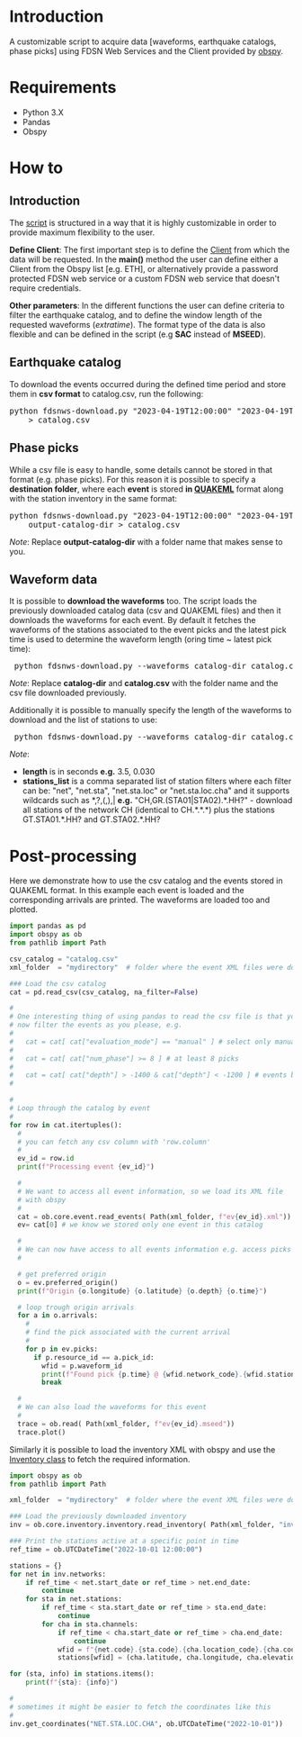 
# Introduction

A customizable script to acquire data [waveforms, earthquake catalogs, phase picks] using FDSN Web Services and the Client provided by [obspy](https://docs.obspy.org/).

# Requirements

* Python 3.X
* Pandas 
* Obspy

# How to

## Introduction

The [script](https://github.com/mmesim/fdsnws-download/blob/main/fdsnws-download.py) is structured in a way that it is highly customizable in order to provide maximum flexibility to the user. 

**Define Client**: The first important step is to define the [Client](https://docs.obspy.org/packages/autogen/obspy.clients.fdsn.client.Client.html) from which the data will be requested. In the **main()** method the user can define either a Client from the Obspy list [e.g. ETH], or alternatively provide a password protected FDSN web service or a custom FDSN web service that doesn't require credentials.

**Other parameters**: In the different functions the user can define criteria to filter the earthquake catalog, and to define the window length of the requested waveforms (*extratime*). The format type of the data is also flexible and can be defined in the script (e.g **SAC** instead of **MSEED**). 

## Earthquake catalog

To download the events occurred during the defined time period and store them in **csv format** to catalog.csv, run the following:

<pre>
python fdsnws-download.py "2023-04-19T12:00:00" "2023-04-19T12:03:00" \
    > catalog.csv
</pre>

## Phase picks

While a csv file is easy to handle, some details cannot be stored in that format (e.g. phase picks). For this reason it is possible to specify a **destination folder**, where each **event** is stored **in [QUAKEML](https://quake.ethz.ch/quakeml/)** format along with the station inventory in the same format:

<pre>
python fdsnws-download.py "2023-04-19T12:00:00" "2023-04-19T12:03:00" \
    output-catalog-dir > catalog.csv
</pre>

*Note*: Replace **output-catalog-dir**  with a folder name that makes sense to you. 

## Waveform data

 It is possible to **download the waveforms** too. The script loads the previously downloaded catalog data (csv and QUAKEML files) and then it downloads the waveforms for each event. By default it fetches the waveforms of the stations associated to the event picks and the latest pick time is used to determine the waveform length (oring time ~ latest pick time):

<pre>
 python fdsnws-download.py --waveforms catalog-dir catalog.csv
</pre>

*Note*: Replace **catalog-dir** and **catalog.csv** with the folder name and the csv file downloaded previously.

Additionally it is possible to manually specify the length of the waveforms to download and the list of stations to use:

<pre>
 python fdsnws-download.py --waveforms catalog-dir catalog.csv [length] [stations_list]
</pre>

*Note*:
- **length** is in seconds **e.g.** 3.5, 0.030
- **stations_list** is a comma separated list of station filters where each filter can be: "net", "net.sta", "net.sta.loc" or "net.sta.loc.cha" and it supports wildcards such as *,?,(,),| **e.g.** "CH,GR.(STA01|STA02).\*.HH?" - download all stations of the network CH (identical to CH.\*.\*.\*) plus the stations GT.STA01.\*.HH? and GT.STA02.\*.HH?

# Post-processing

Here we demonstrate how to use the csv catalog and the events stored in QUAKEML format. In this example each event is loaded and the corresponding arrivals are printed. The waveforms are loaded too and plotted.

```python
import pandas as pd
import obspy as ob
from pathlib import Path

csv_catalog = "catalog.csv"
xml_folder  = "mydirectory"  # folder where the event XML files were downloaded

### Load the csv catalog
cat = pd.read_csv(csv_catalog, na_filter=False)

#
# One interesting thing of using pandas to read the csv file is that you can
# now filter the events as you please, e.g.
#
#   cat = cat[ cat["evaluation_mode"] == "manual" ] # select only manual events
#
#   cat = cat[ cat["num_phase"] >= 8 ] # at least 8 picks
#
#   cat = cat[ cat["depth"] > -1400 & cat["depth"] < -1200 ] # events between 1200~1400 meters
#

#
# Loop through the catalog by event
#
for row in cat.itertuples():
  #
  # you can fetch any csv column with 'row.column'
  #
  ev_id = row.id
  print(f"Processing event {ev_id}")

  #
  # We want to access all event information, so we load its XML file
  # with obspy
  #
  cat = ob.core.event.read_events( Path(xml_folder, f"ev{ev_id}.xml"))
  ev= cat[0] # we know we stored only one event in this catalog

  #
  # We can now have access to all events information e.g. access picks
  #

  # get preferred origin
  o = ev.preferred_origin()
  print(f"Origin {o.longitude} {o.latitude} {o.depth} {o.time}")

  # loop trough origin arrivals
  for a in o.arrivals:
    #
    # find the pick associated with the current arrival
    #
    for p in ev.picks:
      if p.resource_id == a.pick_id:
        wfid = p.waveform_id
        print(f"Found pick {p.time} @ {wfid.network_code}.{wfid.station_code}.{wfid.location_code}.{wfid.channel_code}")
        break

  #
  # We can also load the waveforms for this event
  #
  trace = ob.read( Path(xml_folder, f"ev{ev_id}.mseed"))
  trace.plot()

```

Similarly it is possible to load the inventory XML with obspy and use the [Inventory class](https://docs.obspy.org/packages/autogen/obspy.core.inventory.inventory.Inventory.html) to fetch the required information.

```python
import obspy as ob
from pathlib import Path

xml_folder  = "mydirectory"  # folder where the event XML files were downloaded

### Load the previously downloaded inventory
inv = ob.core.inventory.inventory.read_inventory( Path(xml_folder, "inventory.xml") )

### Print the stations active at a specific point in time
ref_time = ob.UTCDateTime("2022-10-01 12:00:00")

stations = {}
for net in inv.networks:
    if ref_time < net.start_date or ref_time > net.end_date:
        continue
    for sta in net.stations:
        if ref_time < sta.start_date or ref_time > sta.end_date:
            continue
        for cha in sta.channels:
            if ref_time < cha.start_date or ref_time > cha.end_date:
                continue
            wfid = f"{net.code}.{sta.code}.{cha.location_code}.{cha.code}"
            stations[wfid] = (cha.latitude, cha.longitude, cha.elevation, cha.azimuth, cha.dip, cha.sample_rate, cha.description, cha.comments)

for (sta, info) in stations.items():
    print(f"{sta}: {info}")

#
# sometimes it might be easier to fetch the coordinates like this
#
inv.get_coordinates("NET.STA.LOC.CHA", ob.UTCDateTime("2022-10-01"))
```







